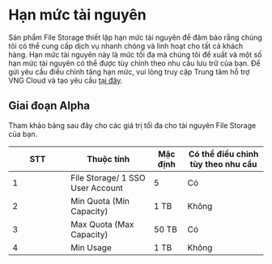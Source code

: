 # Hạn mức tài nguyên

Sản phẩm File Storage thiết lập hạn mức tài nguyên để đảm bảo rằng chúng tôi có thể cung cấp dịch vụ nhanh chóng và linh hoạt cho tất cả khách hàng. Hạn mức tài nguyên này là mức tối đa mà chúng tôi đề xuất và một số hạn mức tài nguyên có thể được tùy chỉnh theo nhu cầu lưu trữ của bạn. Để gửi yêu cầu điều chỉnh tăng hạn mức, vui lòng truy cập Trung tâm hỗ trợ VNG Cloud và tạo yêu cầu [tại đây](https://helpdesk.vngcloud.vn/portal/en/newticket).

## Giai đoạn Alpha

Tham khảo bảng sau đây cho các giá trị tối đa cho tài nguyên File Storage của bạn.

<table><thead><tr><th width="99">STT</th><th>Thuộc tính</th><th>Mặc định</th><th>Có thể điều chỉnh tùy theo nhu cầu</th></tr></thead><tbody><tr><td>1</td><td>File Storage/ 1 SSO User Account</td><td>5</td><td>Có</td></tr><tr><td>2</td><td>Min Quota (Min Capacity)</td><td>1 TB</td><td>Không</td></tr><tr><td>3</td><td>Max Quota (Max Capacity)</td><td>50 TB</td><td>Có</td></tr><tr><td>4</td><td>Min Usage</td><td>1 TB</td><td>Không</td></tr></tbody></table>
